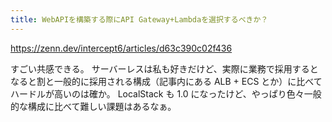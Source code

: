 ```yaml
---
title: WebAPIを構築する際にAPI Gateway+Lambdaを選択するべきか？
---
```


https://zenn.dev/intercept6/articles/d63c390c02f436

すごい共感できる。
サーバーレスは私も好きだけど、実際に業務で採用するとなると割と一般的に採用される構成（記事内にある ALB + ECS とか）に比べてハードルが高いのは確か。
LocalStack も 1.0 になったけど、やっぱり色々一般的な構成に比べて難しい課題はあるなぁ。

